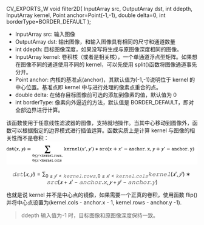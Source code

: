 CV_EXPORTS_W void filter2D( InputArray src,
OutputArray dst,
int ddepth,
InputArray kernel,
Point anchor=Point(-1,-1),
double delta=0,
int borderType=BORDER_DEFAULT );

* InputArray src: 输入图像
* OutputArray dst: 输出图像，和输入图像具有相同的尺寸和通道数量
* int ddepth: 目标图像深度，如果没写将生成与原图像深度相同的图像。
* InputArray kernel: 卷积核（或者是相关核），一个单通道浮点型矩阵。如果想在图像不同的通道使用不同的 kernel，可以先使用 split()函数将图像通道事先分开。
* Point anchor: 内核的基准点(anchor)，其默认值为(-1,-1)说明位于 kernel 的中心位置。基准点即 kernel 中与进行处理的像素点重合的点。
* double delta: 在储存目标图像前可选的添加到像素的值，默认值为 0
* int borderType: 像素向外逼近的方法，默认值是 BORDER_DEFAULT，即对全部边界进行计算。

该函数使用于任意线性滤波器的图像，支持就地操作。当其中心移动到图像外，函数可以根据指定的边界模式进行插值运算。函数实质上是计算 kernel 与图像的相关性而不是卷积：
![](Pasted%20image%2020201106221359.png)

$$
𝚍𝚜𝚝(𝑥,𝑦)=\sum_{0≤𝑦′<𝚔𝚎𝚛𝚗𝚎𝚕.𝚛𝚘𝚠𝚜,0≤𝑥′<𝚔𝚎𝚛𝚗𝚎𝚕.𝚌𝚘𝚕𝚜}𝚔𝚎𝚛𝚗𝚎𝚕(𝑥′,𝑦′)∗𝚜𝚛𝚌(𝑥+𝑥′−𝚊𝚗𝚌𝚑𝚘𝚛.𝚡,𝑦+𝑦′−𝚊𝚗𝚌𝚑𝚘𝚛.𝚢)
$$

也就是说 kernel 并不是中心点的镜像，如果需要一个正真的卷积，使用函数 flip()并将中心点设置为(kernel.cols - anchor.x - 1, kernel.rows - anchor.y -1).

> ddepth 输入值为-1 时，目标图像和原图像深度保持一致。
